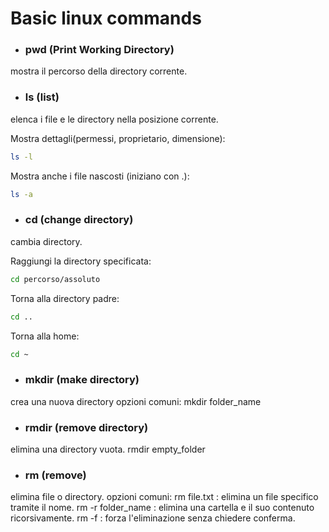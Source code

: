# Basic linux commands

- ### pwd (Print Working Directory)
mostra il percorso della directory corrente.

- ### ls (list)
elenca i file e le directory nella posizione corrente.

Mostra dettagli(permessi, proprietario, dimensione):
```bash
ls -l
```

Mostra anche i file nascosti (iniziano con .):
```bash
ls -a 
```


- ### cd (change directory)
cambia directory.


Raggiungi la directory specificata:
```bash
cd percorso/assoluto 
```

Torna alla directory padre:
```bash
cd .. 
```

Torna alla home:
```bash
cd ~ 
```


- ### mkdir (make directory)
crea una nuova directory
opzioni comuni:
mkdir folder_name

- ### rmdir (remove directory)
elimina una directory vuota.
rmdir empty_folder

- ### rm (remove)
elimina file o directory.
opzioni comuni:
rm file.txt : elimina un file specifico tramite il nome.
rm -r folder_name : elimina una cartella e il suo contenuto ricorsivamente.
rm -f : forza l'eliminazione senza chiedere conferma.

